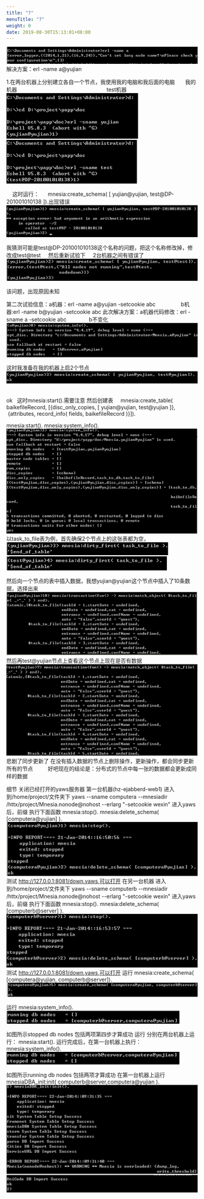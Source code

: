 ```yaml
---
title: "7"
menuTitle: "7"
weight: 0
date: 2019-08-30T15:13:01+08:00
---
```

![](../../images/screenshot_1534763749726.png)
解决方案：erl -name a@yujian

1.在两台机器上分别建立各自一个节点，我使用我的电脑和我后面的电脑
 
    我的机器                                                            test机器
        
![](../../images/screenshot_1534763754171.png)
![](../../images/screenshot_1534763758351.png)
       

    这时运行：
     mnesia:create_schema( [ yujian@yujian, test@DP-201001010138 ]).出现错误
    ![](../../images/screenshot_1534763762823.png)

我猜测可能是test@DP-201001010138这个名称的问题，把这个名称修改掉，修改成test@test
    然后重新试验下
    2台机器之间有错误了    
![](../../images/screenshot_1534763767619.png)

该问题，出现原因未知

第二次试验信息：a机器：erl -name a@yujian -setcookie abc
                b机器:erl -name b@yujian -setcookie abc
此次解决方案：a机器代码修改：erl -sname a -setcookie abc
              b不变化
![](../../images/screenshot_1534763772945.png)

这时我准备在我的机器上启2个节点
![](../../images/screenshot_1534763786574.png)
    

ok
  这时mnesia:start().需要注意
然后创建表
    mnesia:create_table( baikefileRecord, [{disc_only_copies, [ yujian@yujian, test@yujian ]},
 {attributes, record_info( fields, baikefileRecord )}]).

mnesia:start().
mnesia:system_info().
![](../../images/screenshot_1534763796287.png)
以task_to_file表为例，首先确保2个节点上的这张表都为空，
![](../../images/screenshot_1534763808187.png)
![](../../images/screenshot_1534763812793.png)


然后向一个节点的表中插入数据，我想yujian@yujian这个节点中插入了10条数据，选择出来
![](../../images/screenshot_1534763817633.png)
然后再test@yujian节点上查看这个节点上现在是否有数据  
![](../../images/screenshot_1534763822164.png)
悲剧了同步更新了
在没有插入数据的节点上删除操作，更新操作，都会同步更新所有的节点
        
好吧现在的结论是：分布式的节点中每一张的数据都会更新成同样的数据




细节
关闭已经打开的yaws服务器
第一台机器(hz-ejabberd-web1)
进入到/home/project/文件夹下
yaws --sname computera --mnesiadir /httx/project/Mnesia.nonode@nohost --erlarg "-setcookie wexin"
进入yaws后，前缀
执行下面函数
mnesia:stop().
mnesia:delete_schema( [computera@yujian] ).
![](../../images/screenshot_1534763829026.png)
测试 http://127.0.0.1:8081/down.yaws,可以打开
在另一台机器
进入到/home/project/文件夹下
yaws --sname computerb --mnesiadir /httx/project/Mnesia.nonode@nohost --erlarg "-setcookie wexin"
进入yaws后，前缀
执行下面函数
mnesia:stop().
mnesia:delete_schema( [computerb@server] ).
![](../../images/screenshot_1534763836568.png)
测试 http://127.0.0.1:8081/down.yaws,可以打开
运行
mnesia:create_schema( [computera@yujian, computerb@server]).
 ![](../../images/screenshot_1534763841240.png)

运行
mnesia:system_info().
 ![](../../images/screenshot_1534763845866.png)

如图所示stopped db nodes 包括两项第四步才算成功
运行
分别在两台机器上运行：
mnesia:start().
运行完成后，在第一台机器上执行：
mnesia:system_info().
 ![](../../images/screenshot_1534763850414.png)

如图所示running db nodes 包括两项才算成功
在第一台机器上运行
mnesiaDBA_init:init( computerb@server,computera@yujian ).
 ![](../../images/screenshot_1534763855543.png)
 ![](../../images/screenshot_1534763860153.png)